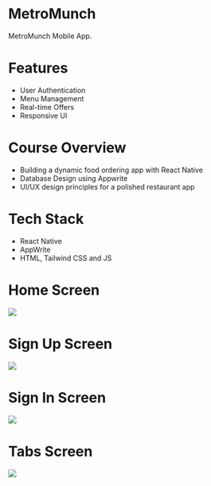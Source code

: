 # MetroMunch
MetroMunch Mobile App.

# Features
* User Authentication
* Menu Management
* Real-time Offers
* Responsive UI

# Course Overview
* Building a dynamic food ordering app with React Native
* Database Design using Appwrite
* UI/UX design principles for a polished restaurant app


# Tech Stack
* React Native
* AppWrite
* HTML, Tailwind CSS and JS

# Home Screen
<img src="('../../assets/images/home.png">  

# Sign Up Screen
<img src="('../../assets/images/signup.png">  

# Sign In Screen
<img src="a('../../assets/images/signin.png">  

# Tabs Screen
<img src="('../../assets/images/tabs.png">  

